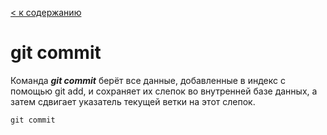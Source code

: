 [< к содержанию](readme.md)

# git commit


Команда ***git commit*** берёт все данные, добавленные в индекс с помощью git add, и сохраняет их слепок во внутренней базе данных, а затем сдвигает указатель текущей ветки на этот слепок.

```bash=
git commit
```